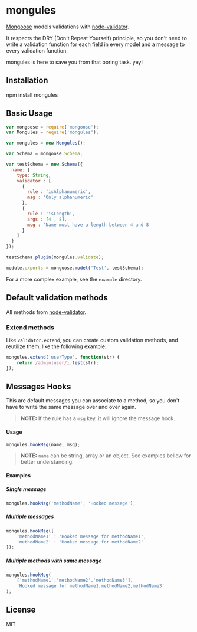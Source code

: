 mongules
=====================

[Mongoose](https://github.com/LearnBoost/mongoose) models validations with [node-validator](https://github.com/chriso/validator.js).

It respects the DRY (Don't Repeat Yourself) principle, so you don't need to write a validation function for each field in every model and a message to every validation function.

mongules is here to save you from that boring task. yey!


## Installation

  npm install mongules


## Basic Usage

```javascript
var mongoose = require('mongoose');
var Mongules = require('mongules');

var mongules = new Mongules();

var Schema = mongoose.Schema;

var testSchema = new Schema({
  name: {
    type: String,
    validator : [
      {
        rule : 'isAlphanumeric',
        msg : 'Only alphanumeric'
      },
      {
        rule : 'isLength',
        args : [4 , 8],
        msg : 'Name must have a length between 4 and 8'
      }
    ]
  }
});

testSchema.plugin(mongules.validate);

module.exports = mongoose.model('Test', testSchema);
```

For a more complex example, see the `example` directory.

## Default validation methods

All methods from [node-validator](https://github.com/chriso/validator.js).

### Extend methods

Like `validator.extend`, you can create custom validation methods, and reutilize them, like the following example:

```javascript
mongules.extend('userType', function(str) {
    return /admin|user/i.test(str);
});
```

## Messages Hooks
This are default messages you can associate to a method, so you don't have to write the same message over and over again.

> **NOTE:** If the rule has a `msg` key, it will ignore the message hook.

#### Usage

```javascript
mongules.hookMsg(name, msg);
```
> **NOTE:** `name` can be string, array or an object. See examples bellow for better understanding.

#### Examples

##### Single message

```javascript
mongules.hookMsg('methodName', 'Hooked message');
```

##### Multiple messages

```javascript
mongules.hookMsg({
    'methodName1' : 'Hooked message for methodName1',
    'methodName2' : 'Hooked message for methodName2'
});
```
##### Multiple methods with same message
```javascript
mongules.hookMsg(
    ['methodName1','methodName2','methodName3'],
    'Hooked message for methodName1,methodName2,methodName3'
);
```

## License
MIT
